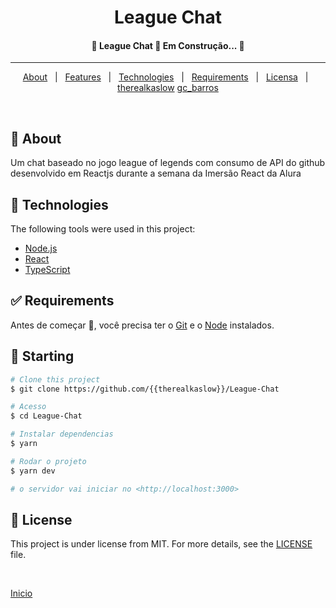 <h1 align="center">League Chat</h1>
<!-- Status -->

 <h4 align="center"> 
	🚧  League Chat 🚀 Em Construção...  🚧
</h4> 

<hr> 

<p align="center">
  <a href="#dart-about">About</a> &#xa0; | &#xa0; 
  <a href="#sparkles-features">Features</a> &#xa0; | &#xa0;
  <a href="#rocket-technologies">Technologies</a> &#xa0; | &#xa0;
  <a href="#white_check_mark-requirements">Requirements</a> &#xa0; | &#xa0;
  <a href="#memo-license">Licensa</a> &#xa0; | &#xa0;
  <a href="https://github.com/{{therealkaslow}}" target="_blank">therealkaslow</a>
  <a href="https://github.com/{{gc-barros}}" target="_blank">gc_barros</a>
</p>

<br>

## :dart: About ##

Um chat baseado no jogo league of legends com consumo de API do github desenvolvido em Reactjs durante a semana da Imersão React da Alura

## :rocket: Technologies ##

The following tools were used in this project:

- [Node.js](https://nodejs.org/en/)
- [React](https://pt-br.reactjs.org/)
- [TypeScript](https://www.typescriptlang.org/)

## :white_check_mark: Requirements ##

Antes de começar :checkered_flag:, você precisa ter o [Git](https://git-scm.com) e o [Node](https://nodejs.org/en/) instalados.

## :checkered_flag: Starting ##

```bash
# Clone this project
$ git clone https://github.com/{{therealkaslow}}/League-Chat

# Acesso
$ cd League-Chat

# Instalar dependencias
$ yarn

# Rodar o projeto
$ yarn dev

# o servidor vai iniciar no <http://localhost:3000>
```

## :memo: License ##

This project is under license from MIT. For more details, see the [LICENSE](LICENSE.md) file.

&#xa0;

<a href="#top">Inicio</a>
